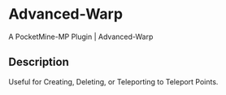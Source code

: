 # Advanced-Warp
A PocketMine-MP Plugin | Advanced-Warp

## Description

Useful for Creating, Deleting, or Teleporting to Teleport Points.
